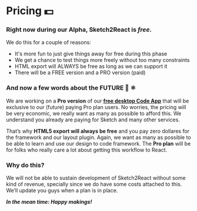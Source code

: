 # Pricing 💵

### Right now during our Alpha, Sketch2React is _free_. 

We do this for a couple of reasons:

* It's more fun to just give things away for free during this phase
* We get a chance to test things more freely without too many constraints
* HTML export will ALWAYS be free as long as we can support it
* There will be a FREE version and a PRO version \(paid\)

### And now a few words about the FUTURE 🚀 ⚛️

We are working on a **Pro version** of our [**free desktop Code App**](https://sketch2react.gitbook.io/sketch2react-io/develop/code-app) that will be exclusive to our \(future\) paying Pro plan users. No worries, the pricing will be very economic, we really want as many as possible to afford this. We understand you already are paying for Sketch and many other services.

That’s why **HTML5 export will always be free** and you pay zero dollares for the framework and our layout plugin. Again, we want as many as possible to be able to learn and use our design to code framework. The **Pro plan** will be for folks who really care a lot about getting this workflow to React.

### Why do this?

We will not be able to sustain development of Sketch2React without some kind of revenue, specially since we do have some costs attached to this. We’ll update you guys when a plan is in place.

_**In the mean time: Happy makings!**_


